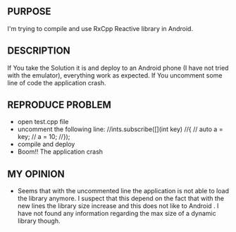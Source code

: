 PURPOSE
-------------------
I'm  trying to compile and use RxCpp Reactive library in Android.

DESCRIPTION
---------------------
If You take the Solution it is and deploy to an Android phone (I have not tried with the emulator), everything work as expected.
If You uncomment  some line of code the application crash.

REPRODUCE PROBLEM
---------------------------------
- open test.cpp file
- uncomment the following line:
        //ints.subscribe([](int key)
        //{
        //    auto a = key;
        //    a = 10;
        //});
- compile and deploy
- Boom!! The application crash

MY OPINION
--------------------
- Seems that with the uncommented line the application is not able to load the library anymore. I suspect that this depend on the fact that with the new lines the library size increase and this does not like to Android
. I have not found any information regarding the max size of a dynamic library though.
